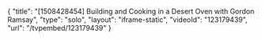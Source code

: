 {
    "title": "[1508428454] Building and Cooking in a Desert Oven with Gordon Ramsay",
    "type": "solo",
    "layout": "iframe-static",
    "videoId": "123179439",
    "url": "\/tvpembed\/123179439"
}